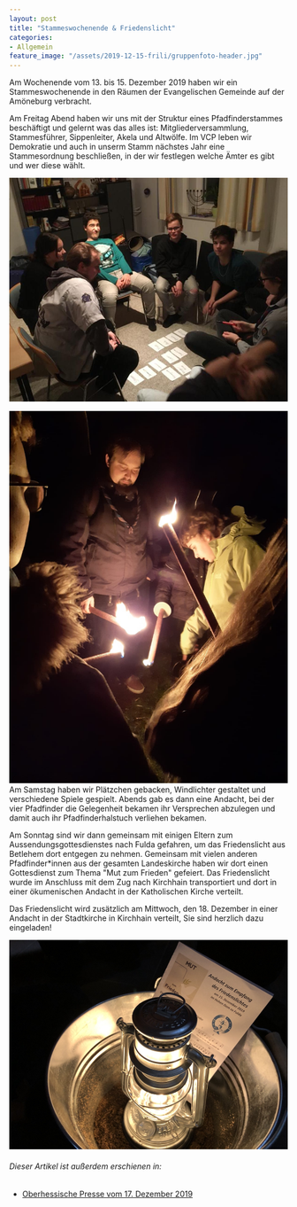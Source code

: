 ```yaml
---
layout: post
title: "Stammeswochenende & Friedenslicht"
categories:
- Allgemein
feature_image: "/assets/2019-12-15-frili/gruppenfoto-header.jpg"
---
```


Am Wochenende vom 13. bis 15. Dezember 2019 haben wir ein Stammeswochenende in den Räumen der Evangelischen Gemeinde auf der Amöneburg verbracht. 

Am Freitag Abend haben wir uns mit der Struktur eines Pfadfinderstammes beschäftigt und gelernt was das alles ist: Mitgliederversammlung, Stammesführer, Sippenleiter, Akela und Altwölfe. Im VCP leben wir Demokratie und auch in unserm Stamm nächstes Jahr eine Stammesordnung beschließen, in der wir festlegen welche Ämter es gibt und wer diese wählt.
 
![](/assets/2019-12-15-frili/demokratie.jpg)


![Anzünden der Fackeln für die gemeinsame Andacht](/assets/2019-12-15-frili/andacht.jpg#onethird#right) Am Samstag haben wir Plätzchen gebacken, Windlichter gestaltet und verschiedene Spiele gespielt. Abends gab es dann eine Andacht, bei der vier Pfadfinder die Gelegenheit bekamen ihr Versprechen abzulegen und damit auch ihr Pfadfinderhalstuch verliehen bekamen. 

Am Sonntag sind wir dann gemeinsam mit einigen Eltern zum Aussendungsgottesdienstes nach Fulda gefahren, um das Friedenslicht aus Betlehem dort entgegen zu nehmen. Gemeinsam mit vielen anderen Pfadfinder\*innen aus der gesamten Landeskirche haben wir dort einen Gottesdienst zum Thema "Mut zum Frieden" gefeiert. Das Friedenslicht wurde im Anschluss mit dem Zug nach Kirchhain transportiert und dort in einer ökumenischen Andacht in der Katholischen Kirche verteilt.

Das Friedenslicht wird zusätzlich am Mittwoch, den 18. Dezember in einer Andacht in der Stadtkirche in Kirchhain verteilt, Sie sind herzlich dazu eingeladen!

![Friedenslicht in einem Zinkeimer mit dem Liedblatt des Gottesdienstes](/assets/2019-12-15-frili/gottesdienst.jpg)

###### Dieser Artikel ist außerdem erschienen in:

- [Oberhessische Presse vom 17. Dezember 2019](/assets/references/2019-12-17-oberhessische-presse.jpg)
